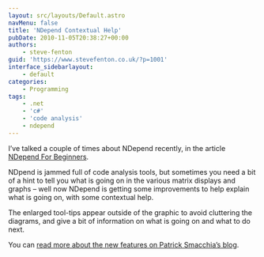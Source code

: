 ```yaml
---
layout: src/layouts/Default.astro
navMenu: false
title: 'NDepend Contextual Help'
pubDate: 2010-11-05T20:38:27+00:00
authors:
    - steve-fenton
guid: 'https://www.stevefenton.co.uk/?p=1001'
interface_sidebarlayout:
    - default
categories:
    - Programming
tags:
    - .net
    - 'c#'
    - 'code analysis'
    - ndepend
---
```


I’ve talked a couple of times about NDepend recently, in the article [NDepend For Beginners](/2010/10/NDepend-For-Beginners/).

NDpend is jammed full of code analysis tools, but sometimes you need a bit of a hint to tell you what is going on in the various matrix displays and graphs – well now NDepend is getting some improvements to help explain what is going on, with some contextual help.

The enlarged tool-tips appear outside of the graphic to avoid cluttering the diagrams, and give a bit of information on what is going on and what to do next.

You can [read more about the new features on Patrick Smacchia’s blog](http://codebetter.com/patricksmacchia/2010/10/11/software-learnability-increased-with-context-sensitive-help/).